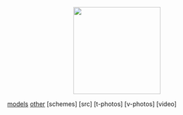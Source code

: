 <p align="center">
  <img width="200" height="200" src="https://github.com/Ploirad/WRO-2024-ArduMASTERS/assets/148375115/122c7233-1e41-4727-894d-9d810f12458b">
</p>

[models](https://github.com/Ploirad/WRO-2024-ArduMASTERS/tree/main/models)
[other](https://github.com/Ploirad/WRO-2024-ArduMASTERS/tree/main/other)
[schemes]
[src]
[t-photos]
[v-photos]
[video]

